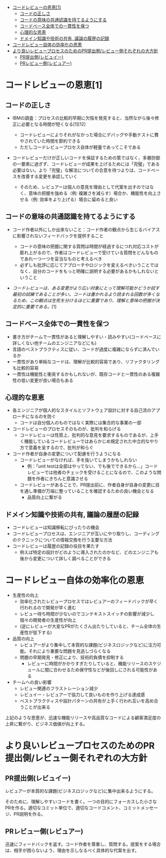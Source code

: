- [コードレビューの恩恵\[1\]](#コードレビューの恩恵1)
  - [コードの正しさ](#コードの正しさ)
  - [コードの意味の共通認識を持てるようにする](#コードの意味の共通認識を持てるようにする)
  - [コードベース全体での一貫性を保つ](#コードベース全体での一貫性を保つ)
  - [心理的な恩恵](#心理的な恩恵)
  - [ドメイン知識や技術の共有, 議論の履歴の記録](#ドメイン知識や技術の共有-議論の履歴の記録)
- [コードレビュー自体の効率化の恩恵](#コードレビュー自体の効率化の恩恵)
- [より良いレビュープロセスのためのPR提出側/レビュー側それぞれの大方針](#より良いレビュープロセスのためのpr提出側レビュー側それぞれの大方針)
  - [PR提出側(レビュイー)](#pr提出側レビュイー)
  - [PRレビュー側(レビュアー)](#prレビュー側レビュアー)


# コードレビューの恩恵[1]

## コードの正しさ

- IBMの調査：プロセスの比較的早期に欠陥を発見すると、当然ながら後々修正に必要となる時間が短くなる[1][12]
    - コードレビューによりそれがなかった場合にデバッグや手動テストに費やされていた時間を節約できる
    - ただしコードレビュープロセス自体が軽量であってこそである

- コードレビューだけが正しいコードを保証するための策ではなく、多層防御の一要素に過ぎず、コードレビューが成果を上げるためには「完璧」である必要はない。より「完璧」な解法についての合意を待つよりは、コードベースを改善する変更を承認していく
    - そのため、レビュアーは個人の意見を理由として代案を出すのではなく、意味の把握を強める（例: 複雑さを減らす）場合か、機能性を向上させる（例: 効率をより上げる）場合に留めると良い

## コードの意味の共通認識を持てるようにする

- コード作者以外にしか出来ないこと：コード作者の観点から生じるバイアスに影響されないフィードバックを提供すること
    - コードの意味の把握に関する質問は時間が経過するにつれ対応コストが膨れ上がるので、作者はコードレビューで受けている質問をどんなものであれ一つ一つを妥当なものと考えるべき
    - 必ずしも批評に応じてアプローチやロジックを変えるべきいうことではなく、自分のコードをもっと明確に説明する必要があるかもしれないということ

- *コードレビューは、ある変更がより広い対象にとって理解可能かどうか試す最初の試練であることが多い。コードは書かれるより読まれる回数が多くなるため、この観点は生死を分けるほどに重要であり、理解と意味の把握が決定的に重要である。*[1]

## コードベース全体での一貫性を保つ

- 書き方がチームで一貫性があると理解しやすい・読みやすい(コードベースに詳しくない他チームのエンジニアなどにも)
- 言語のベストプラクティスに従い、コードが過度に複雑にならずに済んでいるか
- 一貫性があり単純なコードは、理解が比較的容易であり、リファクタリングも比較的容易
- 一貫性は機能性と衝突するかもしれないが、既存コードと一貫性のある複雑性の低い変更が良い場合もある

## 心理的な恩恵

- 各エンジニアが個人的なスタイルとソフトウェア設計に対する自己流のアプローチになるのを防ぐ
    - コードは自分個人のものではなく実際には集合的な事業の一部
- コードレビューのプロセスそのものが、批判を和らげる
    - コードレビューは性質上、批判的な意見を要求するものであるが、上手く機能しているコードレビューではあらかじめ規定された中立的なやり方で意義を呈するので、批判が和らぐ
- コード作者が自身の変更について配慮を行うようになる
    - コードレビューがなければ、手を抜いてしまうかもしれない
        - 例：「unit testは全部はやってない、でも後でできるから...」コードレビューでは他者のチェックを受けることになるので、このような問題を作者にきちんと意識させる
    - コードレビューがあることで、PR提出前に、作者自身が自身の変更に目を通し準備が万端に整っていることを確認するための良い機会となる
        - 品質向上に繋がる

## ドメイン知識や技術の共有, 議論の履歴の記録

- コードレビューは知識移転にぴったりの機会
- コードレビュープロセスは、エンジニアが互いにやり取りし、コーディングのテクニックについての情報交換を行う主要な方法
- コードレビューは履歴の記録の役目を果たす
    - 例えば特定の設計がどのように導入されたのかなど、どのエンジニアも後から変更について詳しく調べることができる

# コードレビュー自体の効率化の恩恵

- 生産性の向上
    - 効率化されたレビュープロセスではレビュアーのフィードバックが早く行われるので開発が早く進む
    - レビュー待ち時間が少ないのでコンテキストスイッチの影響が減少し個々の開発者の生産性が向上
    - (逆にレビューが大変なPRがたくさん出たりしていると、チーム全体の生産性が低下する)
- 品質の向上
    - レビュアーがより集中して本質的な課題(ビジネスロジックなど)に注力可能。それにより重要な問題を見逃しづらくなる
    - 問題の早期発見・修正により、技術的負債を抑制する
        - レビューに時間がかかりすぎたりしていると、機能リリースのスケジュールに間に合わせるため保守性などが後回しにされる可能性がある
- チームへの良い影響
    - レビュー関連のフラストレーション減少
    - レビュイー・レビュアーで協力して良いものを作り上げる達成感
    - ベストプラクティスや設計パターンの共有が上手く行われ互いを高め合うことが出来る

上記のような恩恵が、迅速な機能リリースや高品質なコードによる顧客満足度の上昇に繋がり、ビジネス価値が向上する。


# より良いレビュープロセスのためのPR提出側/レビュー側それぞれの大方針

## PR提出側(レビュイー)

レビュアーが本質的な課題(ビジネスロジックなど)に集中出来るようにする。

そのために、理解しやすいコードを書く。一つの目的にフォーカスした小さなPRを作る。適切なコミット単位で、適切なコードコメント、コミットメッセージ、PR説明を作る。

## PRレビュー側(レビュアー)

迅速にフィードバックを返す。コード作者を尊重し、質問する。提案をする場合は、相手が困らないよう、理由を示しなるべく具体的な代案を出す。
